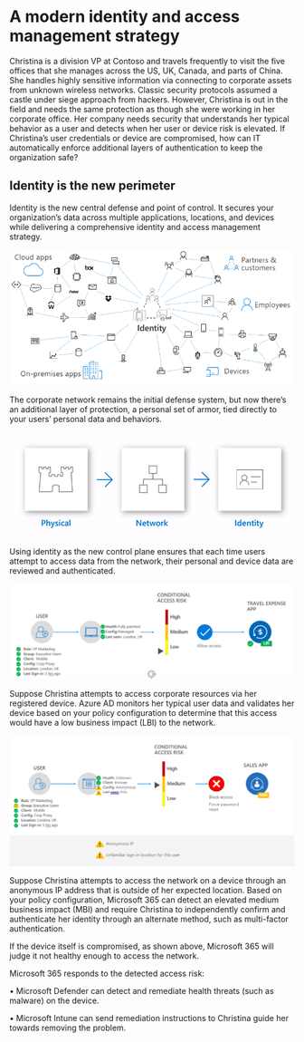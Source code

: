 # A modern identity and access management strategy 

Christina is a division VP at Contoso and travels frequently to visit the five offices that she manages across the US, UK, Canada, and parts of China. She handles highly sensitive information via connecting to corporate assets from unknown wireless networks. Classic security protocols assumed a castle under siege approach from hackers. However, Christina is out in the field and needs the same protection as though she were working in her corporate office.  Her company needs security that understands her typical behavior as a user and detects when her user or device risk is elevated. If Christina’s user credentials or device are compromised, how can IT automatically enforce additional layers of authentication to keep the organization safe? 

## Identity is the new perimeter 

Identity is the new central defense and point of control. It secures your organization’s data across multiple applications, locations, and devices while delivering a comprehensive identity and access management strategy.   

![Identity](../media/icon4.png)

The corporate network remains the initial defense system, but now there’s an additional layer of protection, a personal set of armor, tied directly to your users’ personal data and behaviors.   

![Identity is the new control plane](../media/icon5.png)

Using identity as the new control plane ensures that each time users attempt to access data from the network, their personal and device data are reviewed and authenticated.  

![Business Scenario 1](../media/icon6.png)

Suppose Christina attempts to access corporate resources via her registered device.  Azure AD monitors her typical user data and validates her device based on your policy configuration to determine that this access would have a low business impact (LBI) to the network.  

![Business Scenario 2](../media/icon7.png)

Suppose Christina attempts to access the network on a device through an anonymous IP address that is outside of her expected location. Based on your policy configuration, Microsoft 365 can detect an elevated medium business impact (MBI) and require Christina to independently confirm and authenticate her identity through an alternate method, such as multi-factor authentication.   

If the device itself is compromised, as shown above, Microsoft 365 will judge it not healthy enough to access the network.  

Microsoft 365 responds to the detected access risk: 

•	Microsoft Defender can detect and remediate health threats (such as malware) on the device.  

•	Microsoft Intune can send remediation instructions to Christina guide her towards removing the problem. 
